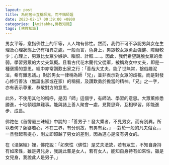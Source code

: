 ```yaml
---
layout: post
title: 為何居士互稱師兄，而不稱師姐
date: 2023-02-17 00:39:00 +0800
categories: [Amitabha,佛教知識]
tags: [佛教知識]
---
```

男女平等，意指佛性上的平等，人人均有佛性。然而，我們不可不承認男與女在生理及心理狀態上仍有相異之處。一般而言，色身上，男眾較女眾勇勐強健、障礙較少；心理上，男眾比女眾少嫉妒、瞋恨、計較……。因此，我們希望跳脫女眾的柔弱，學習男眾的大丈夫氣概。且看古代花木蘭代父從軍，被稱為女中丈夫，即是一種褒揚的意思。經中亦常讚歎出家之行：「善哉大丈夫，能了世無常，捨俗趣泥洹，希有難思議。」對於男女一律稱為師「兄」，並非表示對女眾的歧視，而是對發心修行善法（無論出家或在家）的稱揚，及讚歎勇於擔當的精神。「兄」之一字，亦有表示尊重、恭敬對方的意思。

此外，不使用其他的稱呼，是因「師」這個字，有師法、學習的意思。大眾薰修悉勝進，十地頓超無難事。能與諸上善人聚會一處，見賢思齊，互相學習，即能進步、成長。　

佛陀在《首愣嚴三昧經》中說的：「善男子！發大乘者，不見男女，而有別異。所以者何？薩婆若心，不在三界，有分別故，有男有女。」--對於一般的凡夫俗女，，一旦發起菩提心，則立即超越了男女的差別，因為道心是沒有男女的。

在《涅槃經》裡，佛陀說：「如來性（佛性）是丈夫法故，若有眾生，不知自身持有如來性，雖是男兒身，我說此輩是女人，若有女人，能知自身持有如來性，雖是女兒身，我說此人是男子。」